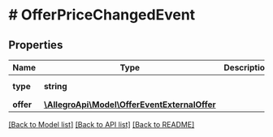 # # OfferPriceChangedEvent

## Properties

Name | Type | Description | Notes
------------ | ------------- | ------------- | -------------
**type** | **string** |  | [default to 'OFFER_PRICE_CHANGED']
**offer** | [**\AllegroApi\Model\OfferEventExternalOffer**](OfferEventExternalOffer.md) |  |

[[Back to Model list]](../../README.md#models) [[Back to API list]](../../README.md#endpoints) [[Back to README]](../../README.md)
